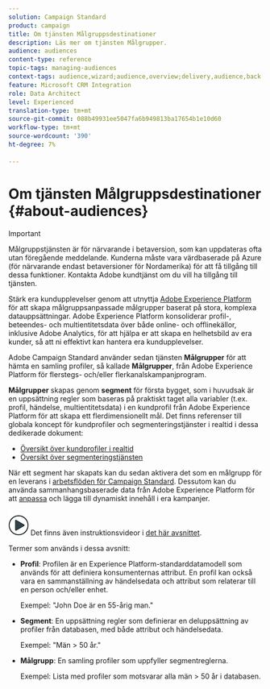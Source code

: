 ```yaml
---
solution: Campaign Standard
product: campaign
title: Om tjänsten Målgruppsdestinationer
description: Läs mer om tjänsten Målgrupper.
audience: audiences
content-type: reference
topic-tags: managing-audiences
context-tags: audience,wizard;audience,overview;delivery,audience,back
feature: Microsoft CRM Integration
role: Data Architect
level: Experienced
translation-type: tm+mt
source-git-commit: 088b49931ee5047fa6b949813ba17654b1e10d60
workflow-type: tm+mt
source-wordcount: '390'
ht-degree: 7%

---
```



# Om tjänsten Målgruppsdestinationer {#about-audiences}

>[!IMPORTANT]
>
>Målgruppstjänsten är för närvarande i betaversion, som kan uppdateras ofta utan föregående meddelande. Kunderna måste vara värdbaserade på Azure (för närvarande endast betaversioner för Nordamerika) för att få tillgång till dessa funktioner. Kontakta Adobe kundtjänst om du vill ha tillgång till tjänsten.

Stärk era kundupplevelser genom att utnyttja [Adobe Experience Platform](https://docs.adobe.com/content/help/en/experience-platform/landing/home.html) för att skapa målgruppsanpassade målgrupper baserat på stora, komplexa datauppsättningar. Adobe Experience Platform konsoliderar profil-, beteendes- och multientitetsdata över både online- och offlinekällor, inklusive Adobe Analytics, för att hjälpa er att skapa en helhetsbild av era kunder, så att ni effektivt kan hantera era kundupplevelser.

Adobe Campaign Standard använder sedan tjänsten **Målgrupper** för att hämta en samling profiler, så kallade **Målgrupper**, från Adobe Experience Platform för flerstegs- och/eller flerkanalskampanjprogram.

**Målgrupper** skapas genom  **segment** för första bygget, som i huvudsak är en uppsättning regler som baseras på praktiskt taget alla variabler (t.ex. profil, händelse, multientitetsdata) i en kundprofil från Adobe Experience Platform för att skapa ett flerdimensionellt mål. Det finns referenser till globala koncept för kundprofiler och segmenteringstjänster i realtid i dessa dedikerade dokument:

* [Översikt över kundprofiler i realtid](https://docs.adobe.com/content/help/en/experience-platform/profile/home.html)
* [Översikt över segmenteringstjänsten](https://docs.adobe.com/content/help/en/experience-platform/segmentation/home.html)

När ett segment har skapats kan du sedan aktivera det som en målgrupp för en leverans i [arbetsflöden för Campaign Standard](../../integrating/using/aep-targeting-audiences.md). Dessutom kan du använda sammanhangsbaserade data från Adobe Experience Platform för att [anpassa](../../integrating/using/aep-personalizing-campaigns.md) och lägga till dynamiskt innehåll i era kampanjer.

![](assets/do-not-localize/how-to-video.png) Det finns även instruktionsvideor i  [det här avsnittet](https://docs.adobe.com/content/help/sv-SE/campaign-standard-learn/tutorials/profiles-and-audiences/audience-destinations/audience-destinations-overview.html).

Termer som används i dessa avsnitt:

* **Profil**: Profilen är en Experience Platform-standarddatamodell som används för att definiera konsumenternas attribut. En profil kan också vara en sammanställning av händelsedata och attribut som relaterar till en person och/eller enhet.

   Exempel: &quot;John Doe är en 55-årig man.&quot;

* **Segment**: En uppsättning regler som definierar en deluppsättning av profiler från databasen, med både attribut och händelsedata.

   Exempel: &quot;Män > 50 år.&quot;

* **Målgrupp**: En samling profiler som uppfyller segmentreglerna.

   Exempel: Lista med profiler som motsvarar alla män > 50 år i databasen.
